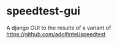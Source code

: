 # speedtest-gui
A django GUI to the results of a variant of https://github.com/adolfintel/speedtest

